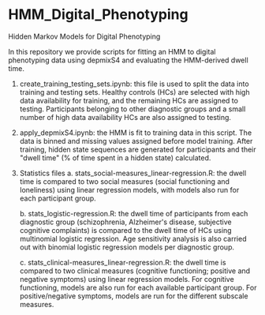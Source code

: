 # HMM_Digital_Phenotyping
Hidden Markov Models for Digital Phenotyping

In this repository we provide scripts for fitting an HMM to digital phenotyping data using depmixS4 and evaluating the HMM-derived dwell time.

1. create_training_testing_sets.ipynb: this file is used to split the data into training and testing sets. Healthy controls (HCs) are selected with high data availability for training, and the remaining HCs are assigned to testing. Participants belonging to other diagnostic groups and a small number of high data availability HCs are also assigned to testing.

2. apply_depmixS4.ipynb: the HMM is fit to training data in this script. The data is binned and missing values assigned before model training. After training, hidden state sequences are generated for participants and their "dwell time" (% of time spent in a hidden state) calculated.

3. Statistics files
   a. stats_social-measures_linear-regression.R: the dwell time is compared to two social measures (social functioning and loneliness) using linear regression models, with models also run for each participant group.

   b. stats_logistic-regression.R: the dwell time of participants from each diagnostic group (schizophrenia, Alzheimer's disease, subjective cognitive complaints) is compared to the dwell time of HCs using multinomial logistic regression. Age sensitivity analysis is also carried out with binomial logistic regression models per diagnostic group.

   c. stats_clinical-measures_linear-regression.R: the dwell time is compared to two clinical measures (cognitive functioning; positive and negative symptoms) using linear regression models. For cognitive functioning, models are also run for each available participant group. For positive/negative symptoms, models are run for the different subscale measures.
